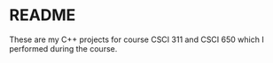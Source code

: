 # README #
These are my C++ projects for course CSCI 311 and CSCI 650
which I performed during the course.